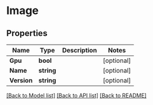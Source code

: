 # Image

## Properties
Name | Type | Description | Notes
------------ | ------------- | ------------- | -------------
**Gpu** | **bool** |  | [optional] 
**Name** | **string** |  | [optional] 
**Version** | **string** |  | [optional] 

[[Back to Model list]](../README.md#documentation-for-models) [[Back to API list]](../README.md#documentation-for-api-endpoints) [[Back to README]](../README.md)


